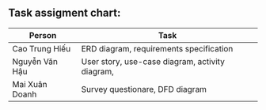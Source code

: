## Task assigment chart:
| Person | Task |
|--------|------|
| Cao Trung Hiếu | ERD diagram, requirements specification |
| Nguyễn Văn Hậu | User story, use-case diagram, activity diagram, |
| Mai Xuân Doanh | Survey questionare, DFD diagram  |

